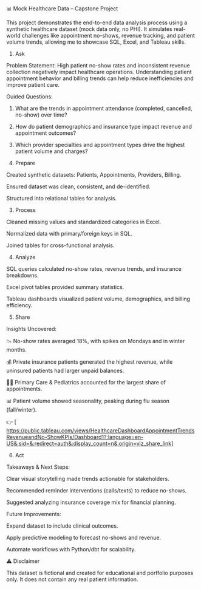 📊 Mock Healthcare Data – Capstone Project

This project demonstrates the end-to-end data analysis process using a synthetic healthcare dataset (mock data only, no PHI). It simulates real-world challenges like appointment no-shows, revenue tracking, and patient volume trends, allowing me to showcase SQL, Excel, and Tableau skills.




 1. Ask

Problem Statement:
High patient no-show rates and inconsistent revenue collection negatively impact healthcare operations. Understanding patient appointment behavior and billing trends can help reduce inefficiencies and improve patient care.

Guided Questions:

1. What are the trends in appointment attendance (completed, cancelled, no-show) over time?


2. How do patient demographics and insurance type impact revenue and appointment outcomes?


3. Which provider specialties and appointment types drive the highest patient volume and charges?





 2. Prepare

Created synthetic datasets: Patients, Appointments, Providers, Billing.

Ensured dataset was clean, consistent, and de-identified.

Structured into relational tables for analysis.





3. Process

Cleaned missing values and standardized categories in Excel.

Normalized data with primary/foreign keys in SQL.

Joined tables for cross-functional analysis.




 4. Analyze

SQL queries calculated no-show rates, revenue trends, and insurance breakdowns.

Excel pivot tables provided summary statistics.

Tableau dashboards visualized patient volume, demographics, and billing efficiency.





 5. Share

Insights Uncovered:

📉 No-show rates averaged 18%, with spikes on Mondays and in winter months.

💰 Private insurance patients generated the highest revenue, while uninsured patients had larger unpaid balances.

👩‍⚕️ Primary Care & Pediatrics accounted for the largest share of appointments.

📊 Patient volume showed seasonality, peaking during flu season (fall/winter).


👉 [ https://public.tableau.com/views/HealthcareDashboardAppointmentTrendsRevenueandNo-ShowKPIs/Dashboard1?:language=en-US&:sid=&:redirect=auth&:display_count=n&:origin=viz_share_link]



 6. Act

Takeaways & Next Steps:

Clear visual storytelling made trends actionable for stakeholders.

Recommended reminder interventions (calls/texts) to reduce no-shows.

Suggested analyzing insurance coverage mix for financial planning.


Future Improvements:

Expand dataset to include clinical outcomes.

Apply predictive modeling to forecast no-shows and revenue.

Automate workflows with Python/dbt for scalability.





⚠️ Disclaimer

This dataset is fictional and created for educational and portfolio purposes only. It does not contain any real patient information.
